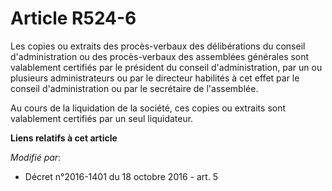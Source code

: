 # Article R524-6

Les copies ou extraits des procès-verbaux des délibérations du conseil d'administration ou des procès-verbaux des assemblées
générales sont valablement certifiés par le président du conseil d'administration,  par un ou plusieurs administrateurs ou
par le directeur habilités à cet  effet par le conseil d'administration ou par le secrétaire de  l'assemblée.

Au cours de la liquidation de la société, ces copies ou extraits sont valablement certifiés par un seul liquidateur.

**Liens relatifs à cet article**

_Modifié par_:

  - Décret n°2016-1401 du 18 octobre 2016 - art. 5
